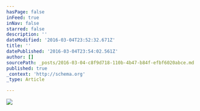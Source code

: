 ```yaml
---
hasPage: false
inFeed: true
inNav: false
starred: false
description: ''
dateModified: '2016-03-04T23:52:32.671Z'
title: ''
datePublished: '2016-03-04T23:54:02.561Z'
author: []
sourcePath: _posts/2016-03-04-c8f9d718-110b-4b47-b84f-efbf6020abce.md
published: true
_context: 'http://schema.org'
_type: Article

---
```

![](https://the-grid-user-content.s3-us-west-2.amazonaws.com/204747ea-59cf-493f-bd10-9ca29bf2286d.png)